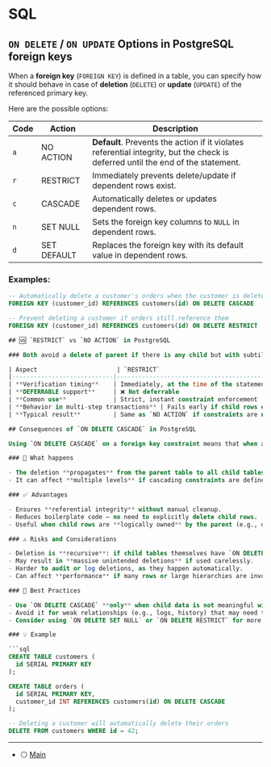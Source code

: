 # SQL 

## `ON DELETE` / `ON UPDATE` Options in PostgreSQL foreign keys

When a **foreign key** (`FOREIGN KEY`) is defined in a table, you can specify how it should behave in case of **deletion** (`DELETE`) or **update** (`UPDATE`) of the referenced primary key.

Here are the possible options:

| Code | Action        | Description                                                                 |
|------|---------------|-----------------------------------------------------------------------------|
| `a`  | NO ACTION     | **Default**. Prevents the action if it violates referential integrity, but the check is deferred until the end of the statement. |
| `r`  | RESTRICT      | Immediately prevents delete/update if dependent rows exist.                |
| `c`  | CASCADE       | Automatically deletes or updates dependent rows.                           |
| `n`  | SET NULL      | Sets the foreign key columns to `NULL` in dependent rows.                  |
| `d`  | SET DEFAULT   | Replaces the foreign key with its default value in dependent rows.         |

### Examples:

```sql
-- Automatically delete a customer's orders when the customer is deleted
FOREIGN KEY (customer_id) REFERENCES customers(id) ON DELETE CASCADE

-- Prevent deleting a customer if orders still reference them
FOREIGN KEY (customer_id) REFERENCES customers(id) ON DELETE RESTRICT

## 🆚 `RESTRICT` vs `NO ACTION` in PostgreSQL

### Both avoid a delete of parent if there is any child but with subtil differences

| Aspect                      | `RESTRICT`                                          | `NO ACTION`                                           |
|----------------------------|-----------------------------------------------------|--------------------------------------------------------|
| **Verification timing**    | Immediately, at the time of the statement           | At the end of the statement or transaction             |
| **DEFERRABLE support**     | ❌ Not deferrable                                   | ✅ Can be used with `DEFERRABLE INITIALLY DEFERRED`    |
| **Common use**             | Strict, instant constraint enforcement              | Allows for more flexible, transaction-level enforcement |
| **Behavior in multi-step transactions** | Fails early if child rows exist              | Allows changes if child rows are removed before commit |
| **Typical result**         | Same as `NO ACTION` if constraints are not deferred | Same as `RESTRICT` in most simple cases                |

## Consequences of `ON DELETE CASCADE` in PostgreSQL

Using `ON DELETE CASCADE` on a foreign key constraint means that when a row in the **parent table** is deleted, all related rows in the **child table** are **automatically deleted** as well.

### 🔄 What happens

- The deletion **propagates** from the parent table to all child tables with `ON DELETE CASCADE`.
- It can affect **multiple levels** if cascading constraints are defined transitively.

### ✅ Advantages

- Ensures **referential integrity** without manual cleanup.
- Reduces boilerplate code — no need to explicitly delete child rows.
- Useful when child rows are **logically owned** by the parent (e.g., orders owned by a customer).

### ⚠️ Risks and Considerations

- Deletion is **recursive**: if child tables themselves have `ON DELETE CASCADE`, this can lead to a **chain of deletions**.
- May result in **massive unintended deletions** if used carelessly.
- Harder to audit or log deletions, as they happen automatically.
- Can affect **performance** if many rows or large hierarchies are involved.

### 🧠 Best Practices

- Use `ON DELETE CASCADE` **only** when child data is not meaningful without the parent.
- Avoid it for weak relationships (e.g., logs, history) that may need to be preserved.
- Consider using `ON DELETE SET NULL` or `ON DELETE RESTRICT` for more control.

### 💡 Example

```sql
CREATE TABLE customers (
  id SERIAL PRIMARY KEY
);

CREATE TABLE orders (
  id SERIAL PRIMARY KEY,
  customer_id INT REFERENCES customers(id) ON DELETE CASCADE
);

-- Deleting a customer will automatically delete their orders
DELETE FROM customers WHERE id = 42;
``` 
---  


- ⚪️ [Main](./main.md)
